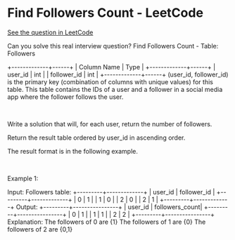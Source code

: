 # Find Followers Count - LeetCode
[See the question in LeetCode](https://leetcode.com/problems/find-followers-count/submissions/1727029300/?envType=study-plan-v2&envId=top-sql-50)

Can you solve this real interview question? Find Followers Count - Table: Followers


+-------------+------+
| Column Name | Type |
+-------------+------+
| user_id     | int  |
| follower_id | int  |
+-------------+------+
(user_id, follower_id) is the primary key (combination of columns with unique values) for this table.
This table contains the IDs of a user and a follower in a social media app where the follower follows the user.

 

Write a solution that will, for each user, return the number of followers.

Return the result table ordered by user_id in ascending order.

The result format is in the following example.

 

Example 1:


Input: 
Followers table:
+---------+-------------+
| user_id | follower_id |
+---------+-------------+
| 0       | 1           |
| 1       | 0           |
| 2       | 0           |
| 2       | 1           |
+---------+-------------+
Output: 
+---------+----------------+
| user_id | followers_count|
+---------+----------------+
| 0       | 1              |
| 1       | 1              |
| 2       | 2              |
+---------+----------------+
Explanation: 
The followers of 0 are {1}
The followers of 1 are {0}
The followers of 2 are {0,1}

